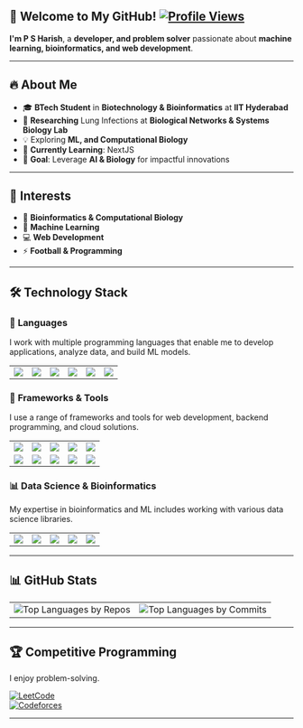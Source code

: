 ## 🚀 **Welcome to My GitHub!**  [![Profile Views](https://hits.seeyoufarm.com/api/count/incr/badge.svg?url=https://github.com/hydraharish123&count_bg=%231E90FF&title_bg=%23000000&icon=github.svg&icon_color=%23FFFFFF&title=Profile%20Views&edge_flat=false)](https://github.com/hydraharish123)

**I'm P S Harish**, a **developer, and problem solver** passionate about **machine learning, bioinformatics, and web development**.  

---

## 🔥 **About Me**  
- 🎓 **BTech Student** in **Biotechnology & Bioinformatics** at **IIT Hyderabad**  
- 🧬 **Researching** Lung Infections at **Biological Networks & Systems Biology Lab**  
- 💡 Exploring **ML, and Computational Biology**  
- 🌱 **Currently Learning**: NextJS  
- 🎯 **Goal**: Leverage **AI & Biology** for impactful innovations  

---

## 🎯 **Interests**  

- 🔬 **Bioinformatics & Computational Biology**  
- 🤖 **Machine Learning**  
- 💻 **Web Development**  
- ⚡ **Football & Programming**  

---

## 🛠 **Technology Stack**  

### 🚀 **Languages**  
I work with multiple programming languages that enable me to develop applications, analyze data, and build ML models.

<table>
  <tr>
    <td><img src="https://img.shields.io/badge/C-A8B9CC?style=for-the-badge&logo=c&logoColor=white"></td>
    <td><img src="https://img.shields.io/badge/C++-00599C?style=for-the-badge&logo=c%2B%2B&logoColor=white"></td>
    <td><img src="https://img.shields.io/badge/Python-3776AB?style=for-the-badge&logo=python&logoColor=white"></td>
    <td><img src="https://img.shields.io/badge/JavaScript-F7DF1E?style=for-the-badge&logo=javascript&logoColor=black"></td>
    <td><img src="https://img.shields.io/badge/HTML5-E34F26?style=for-the-badge&logo=html5&logoColor=white"></td>
    <td><img src="https://img.shields.io/badge/CSS3-1572B6?style=for-the-badge&logo=css3&logoColor=white"></td>
  </tr>
</table>

### 🔧 **Frameworks & Tools**  
I use a range of frameworks and tools for web development, backend programming, and cloud solutions.

<table>
  <tr>
    <td><img src="https://img.shields.io/badge/React-61DAFB?style=for-the-badge&logo=react&logoColor=black"></td>
    <td><img src="https://img.shields.io/badge/Redux-764ABC?style=for-the-badge&logo=redux&logoColor=white"></td>
    <td><img src="https://img.shields.io/badge/React%20Query-FF4154?style=for-the-badge&logo=react-query&logoColor=white"></td>
    <td><img src="https://img.shields.io/badge/Flask-000000?style=for-the-badge&logo=flask&logoColor=white"></td>
    <td><img src="https://img.shields.io/badge/Tailwind_CSS-38B2AC?style=for-the-badge&logo=tailwind-css&logoColor=white"></td>
    
  </tr>
  <tr>
    <td><img src="https://img.shields.io/badge/Firebase-FFCA28?style=for-the-badge&logo=firebase&logoColor=black"></td>
    <td><img src="https://img.shields.io/badge/Supabase-3ECF8E?style=for-the-badge&logo=supabase&logoColor=white"></td>
    <td><img src="https://img.shields.io/badge/Git-F05032?style=for-the-badge&logo=git&logoColor=white"></td>
    <td><img src="https://img.shields.io/badge/MySQL-4479A1?style=for-the-badge&logo=mysql&logoColor=white"></td>
    <td><img src="https://img.shields.io/badge/Linux-FCC624?style=for-the-badge&logo=linux&logoColor=black"></td>
  </tr>
</table>

### 📊 **Data Science & Bioinformatics**  
My expertise in bioinformatics and ML includes working with various data science libraries.

<table>
  <tr>
    <td><img src="https://img.shields.io/badge/NumPy-013243?style=for-the-badge&logo=numpy&logoColor=white"></td>
    <td><img src="https://img.shields.io/badge/Pandas-150458?style=for-the-badge&logo=pandas&logoColor=white"></td>
    <td><img src="https://img.shields.io/badge/Matplotlib-11557C?style=for-the-badge&logo=matplotlib&logoColor=white"></td>
    <td><img src="https://img.shields.io/badge/Seaborn-008080?style=for-the-badge&logo=seaborn&logoColor=white"></td>
    <td><img src="https://img.shields.io/badge/R-276DC3?style=for-the-badge&logo=r&logoColor=white"></td>
  </tr>
</table>

---

## 📊 **GitHub Stats**  

<table>
  <tr>
    <td><img src="https://github-profile-summary-cards.vercel.app/api/cards/repos-per-language?username=hydraharish123&theme=tokyonight" alt="Top Languages by Repos"></td>
    <td><img src="https://github-profile-summary-cards.vercel.app/api/cards/most-commit-language?username=hydraharish123&theme=tokyonight" alt="Top Languages by Commits"></td>
    

  </tr>
</table>

---

## 🏆 **Competitive Programming**  
I enjoy problem-solving.

[![LeetCode](https://img.shields.io/badge/LeetCode-FFA116?style=for-the-badge&logo=leetcode&logoColor=black)](https://leetcode.com/u/hydraharish123/)  
[![Codeforces](https://img.shields.io/badge/Codeforces-1F8ACB?style=for-the-badge&logo=codeforces&logoColor=white)](https://codeforces.com/profile/HydraHarish)  

---




